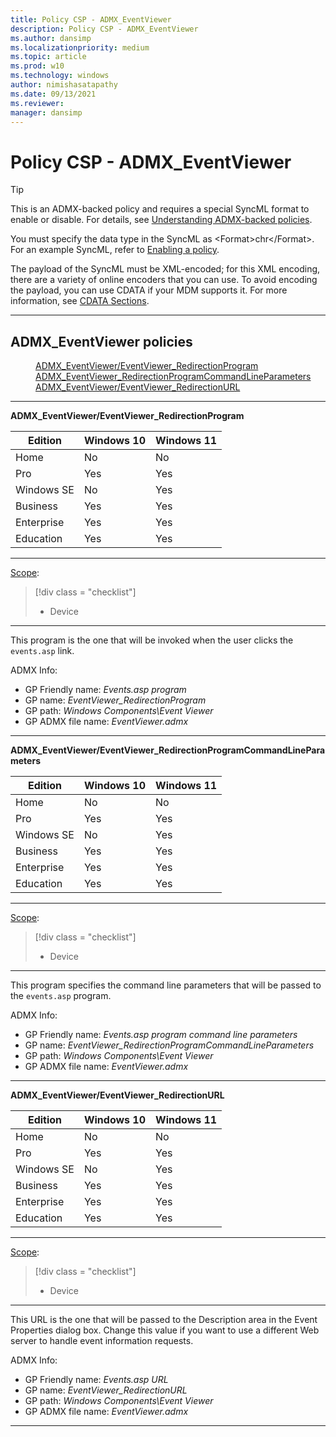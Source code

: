 ```yaml
---
title: Policy CSP - ADMX_EventViewer
description: Policy CSP - ADMX_EventViewer
ms.author: dansimp
ms.localizationpriority: medium
ms.topic: article
ms.prod: w10
ms.technology: windows
author: nimishasatapathy
ms.date: 09/13/2021
ms.reviewer: 
manager: dansimp
---
```


# Policy CSP - ADMX_EventViewer

> [!TIP]
> This is an ADMX-backed policy and requires a special SyncML format to enable or disable.  For details, see [Understanding ADMX-backed policies](./understanding-admx-backed-policies.md).
> 
> You must specify the data type in the SyncML as &lt;Format&gt;chr&lt;/Format&gt;. For an example SyncML, refer to [Enabling a policy](./understanding-admx-backed-policies.md#enabling-a-policy).
> 
> The payload of the SyncML must be XML-encoded; for this XML encoding, there are a variety of online encoders that you can use. To avoid encoding the payload, you can use CDATA if your MDM supports it.  For more information, see [CDATA Sections](http://www.w3.org/TR/REC-xml/#sec-cdata-sect).

<hr/>

<!--Policies-->
## ADMX_EventViewer policies  

<dl>
  <dd>
    <a href="#admx-eventviewer-eventviewer_redirectionprogram">ADMX_EventViewer/EventViewer_RedirectionProgram</a>
  </dd>
  <dd>
    <a href="#admx-eventviewer-eventviewer_redirectionprogramcommandlineparameters">ADMX_EventViewer_RedirectionProgramCommandLineParameters</a>
  </dd>
  <dd>
    <a href="#admx-eventviewer-eventviewer_redirectionurl">ADMX_EventViewer/EventViewer_RedirectionURL</a>
  </dd>
</dl>


<hr/>

<!--Policy-->
<a href="" id="admx-eventviewer-eventviewer_redirectionprogram"></a>**ADMX_EventViewer/EventViewer_RedirectionProgram**  

<!--SupportedSKUs-->

|Edition|Windows 10|Windows 11|
|--- |--- |--- |
|Home|No|No|
|Pro|Yes|Yes|
|Windows SE|No|Yes|
|Business|Yes|Yes|
|Enterprise|Yes|Yes|
|Education|Yes|Yes|

<!--/SupportedSKUs-->
<hr/>

<!--Scope-->
[Scope](./policy-configuration-service-provider.md#policy-scope):

> [!div class = "checklist"]
> * Device

<hr/>

<!--/Scope-->
<!--Description-->
This program is the one that will be invoked when the user clicks the `events.asp` link.

<!--/Description-->
 
  
<!--ADMXBacked-->
ADMX Info:  
-   GP Friendly name: *Events.asp program*
-   GP name: *EventViewer_RedirectionProgram*
-   GP path: *Windows Components\Event Viewer*
-   GP ADMX file name: *EventViewer.admx*

<!--/ADMXBacked-->
<!--/Policy-->
<hr/>

<!--Policy-->
<a href="" id="admx-eventviewer-eventviewer_redirectionprogramcommandlineparameters"></a>**ADMX_EventViewer/EventViewer_RedirectionProgramCommandLineParameters**  

<!--SupportedSKUs-->

|Edition|Windows 10|Windows 11|
|--- |--- |--- |
|Home|No|No|
|Pro|Yes|Yes|
|Windows SE|No|Yes|
|Business|Yes|Yes|
|Enterprise|Yes|Yes|
|Education|Yes|Yes|

<!--/SupportedSKUs-->
<hr/>

<!--Scope-->
[Scope](./policy-configuration-service-provider.md#policy-scope):

> [!div class = "checklist"]
> * Device

<hr/>

<!--/Scope-->
<!--Description-->
This program specifies the command line parameters that will be passed to the `events.asp` program.

<!--/Description-->

<!--ADMXBacked-->
ADMX Info:  
-   GP Friendly name: *Events.asp program command line parameters*
-   GP name: *EventViewer_RedirectionProgramCommandLineParameters*
-   GP path: *Windows Components\Event Viewer*
-   GP ADMX file name: *EventViewer.admx*

<!--/ADMXBacked-->
<!--/Policy-->
<hr/>

<!--Policy-->
<a href="" id="admx-eventviewer-eventviewer_redirectionurl"></a>**ADMX_EventViewer/EventViewer_RedirectionURL**  

<!--SupportedSKUs-->

|Edition|Windows 10|Windows 11|
|--- |--- |--- |
|Home|No|No|
|Pro|Yes|Yes|
|Windows SE|No|Yes|
|Business|Yes|Yes|
|Enterprise|Yes|Yes|
|Education|Yes|Yes|

<!--/SupportedSKUs-->
<hr/>

<!--Scope-->
[Scope](./policy-configuration-service-provider.md#policy-scope):

> [!div class = "checklist"]
> * Device

<hr/>

<!--/Scope-->
<!--Description-->
This URL is the one that will be passed to the Description area in the Event Properties dialog box. 
Change this value if you want to use a different Web server to handle event information requests.


<!--/Description--> 

<!--ADMXBacked-->
ADMX Info:  
-   GP Friendly name: *Events.asp URL*
-   GP name: *EventViewer_RedirectionURL*
-   GP path: *Windows Components\Event Viewer*
-   GP ADMX file name: *EventViewer.admx*

<!--/ADMXBacked-->
<!--/Policy-->
<hr/>


<!--/Policies-->


